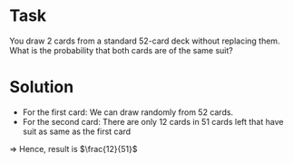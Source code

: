 # Task
You draw 2 cards from a standard 52-card deck without replacing them. What is the probability that both cards are of the same suit?

# Solution
* For the first card: We can draw randomly from 52 cards.
* For the second card: There are only 12 cards in 51 cards left that have suit as same as the first card
  
$\Rightarrow$ Hence, result is $\frac{12}{51}$